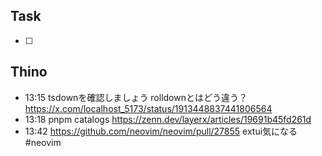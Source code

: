 ## Task
- [ ]

## Thino



- 13:15 
	tsdownを確認しましょう
	rolldownとはどう違う？
	https://x.com/localhost_5173/status/1913448837441806564 
- 13:18 
	pnpm catalogs
	https://zenn.dev/layerx/articles/19691b45fd261d 
- 13:42 
	https://github.com/neovim/neovim/pull/27855
	extui気になる #neovim 